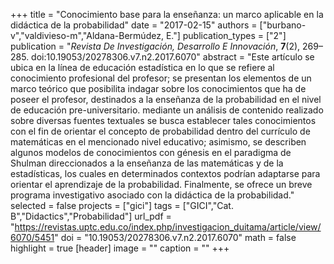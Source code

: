 +++
title = "Conocimiento base para la enseñanza: un marco aplicable en la didáctica de la probabilidad"
date = "2017-02-15"
authors = ["burbano-v","valdivieso-m","Aldana-Bermúdez, E."]
publication_types = ["2"]
publication = "*Revista De Investigación, Desarrollo E Innovación*, **7**(2), 269–285. doi:10.19053/20278306.v7.n2.2017.6070"
abstract = "Este artículo se ubica en la línea de educación estadística en lo que se refiere al conocimiento profesional del profesor; se presentan los elementos de un marco teórico que posibilita indagar sobre los conocimientos que ha de poseer el profesor, destinados a la enseñanza de la probabilidad en el nivel de educación pre-universitario. mediante un análisis de contenido realizado sobre diversas fuentes textuales se busca establecer tales conocimientos con el fin de orientar el concepto de probabilidad dentro del currículo de matemáticas en el mencionado nivel educativo; asimismo, se describen algunos modelos de conocimientos con génesis en el paradigma de Shulman direccionados a la enseñanza de las matemáticas y de la estadísticas, los cuales en determinados contextos podrían adaptarse para orientar el aprendizaje de la probabilidad. Finalmente, se ofrece un breve programa investigativo asociado con la didáctica de la probabilidad."
selected = false
projects = ["gici"]
tags = ["GICI","Cat. B","Didactics","Probabilidad"]
url_pdf = "https://revistas.uptc.edu.co/index.php/investigacion_duitama/article/view/6070/5451"
doi = "10.19053/20278306.v7.n2.2017.6070"
math = false
highlight = true
[header]
image = ""
caption = ""
+++
